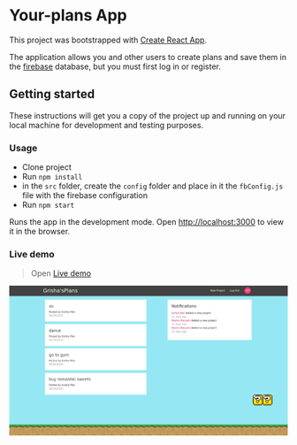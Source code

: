 # Your-plans App

This project was bootstrapped with [Create React App](https://github.com/facebook/create-react-app).

The application allows you and other users to create plans and save them in the [firebase](https://console.firebase.google.com/u/0/) database, but you must first log in or register.

## Getting started

These instructions will get you a copy of the project up and running on your local machine for development and testing purposes.

### Usage
* Clone project
* Run `npm install`
* in the `src` folder, create the `config` folder and place in it the `fbConfig.js` file with the firebase configuration
* Run `npm start`

Runs the app in the development mode.
Open [http://localhost:3000](http://localhost:3000) to view it in the browser.

### Live demo

> Open [Live demo](https://your-plans-app.firebaseapp.com/)

![cover for app](https://github.com/Ihor-Onyshchuk/your-plans/blob/master/preview.png 'preview')

